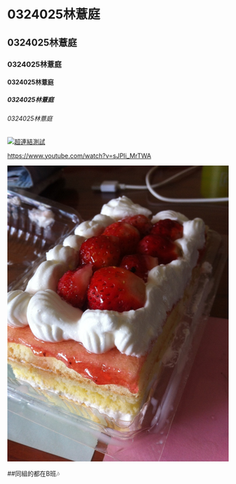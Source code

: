 # 0324025林薏庭
## 0324025林薏庭
### 0324025林薏庭
#### 0324025林薏庭
##### 0324025林薏庭
###### 0324025林薏庭



[![超連結測試](https://www.youtube.com/watch?v=sJPIi_MrTWA.jpg)](https://www.youtube.com/watch?v=sJPIi_MrTWA "piano")

<https://www.youtube.com/watch?v=sJPIi_MrTWA>

![20170409_170414_0038](20170409_170414_0038.jpg)

##同組的都在B班:notes:


